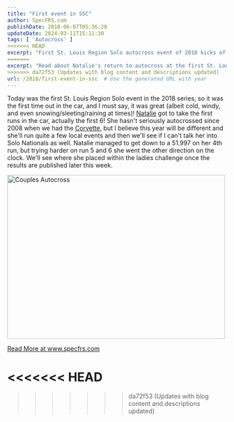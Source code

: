 ```yaml
---
title: "First event in SSC"
author: SpecFRS.com
publishDate: 2018-06-07T05:36:20
updateDate: 2024-03-11T15:11:30
tags: [ 'Autocross' ]
<<<<<<< HEAD
excerpt: "First St. Louis Region Solo autocross event of 2018 kicks off with cold weather and impressive runs. Return of Natalie sparks excitement for the season."
=======
excerpt: "Read about Natalie's return to autocross at the first St. Louis Region Solo event in the 2018 series. Will she make it to Solo Nationals this year?"
>>>>>>> da72f53 (Updates with blog content and descriptions updated)
url: /2018/first-event-in-ssc  # Use the generated URL with year
---
```

<p align="left">Today was the first St. Louis Region Solo event in the 2018 series, so it was the first time out in the car, and I must say, it was great (albeit cold, windy, and even snowing/sleeting/raining at times)! <a href="https://www.youtube.com/watch?v=SGoV08aTlmU" target="_blank">Natalie</a> got to take the first runs in the car, actually the first 6! She hasn't seriously autocrossed since 2008 when we had the <a href="https://www.corvettez06.org/" target="_blank">Corvette</a>, but I believe this year will be different and she'll run quite a few local events and then we'll see if I can't talk her into Solo Nationals as well. Natalie managed to get down to a 51.997 on her 4th run, but trying harder on run 5 and 6 she went the other direction on the clock. We'll see where she placed within the ladies challenge once the results are published later this week.</p>  <p align="left"><a data-flickr-embed="true" data-footer="true" data-header="true" href="https://www.flickr.com/photos/chammond/41484915701/in/dateposted/" title="Couples Autocross"><img alt="Couples Autocross" height="375" src="https://farm1.staticflickr.com/819/41484915701_c0dbb0aa1c.jpg" width="500" /></a><script async src="//embedr.flickr.com/assets/client-code.js" charset="utf-8"></script></p>  <a href="https://www.specfrs.com/first-event-in-ssc">Read More at www.specfrs.com</a>

<<<<<<< HEAD
=======

>>>>>>> da72f53 (Updates with blog content and descriptions updated)
